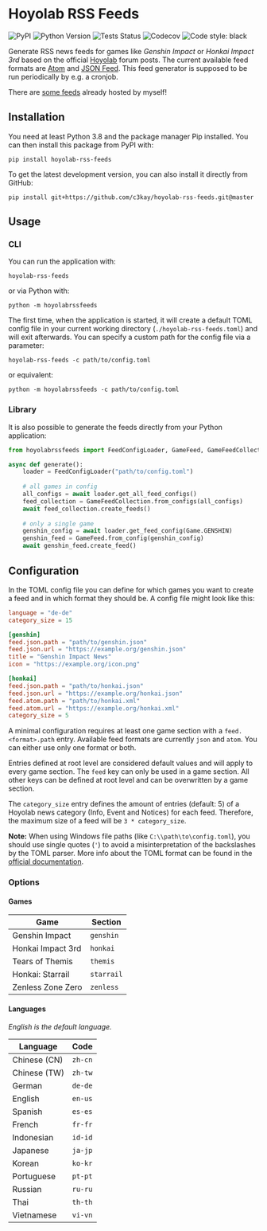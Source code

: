 # Hoyolab RSS Feeds

![PyPI](https://img.shields.io/pypi/v/hoyolab-rss-feeds)
![Python Version](https://img.shields.io/pypi/pyversions/hoyolab-rss-feeds)
![Tests Status](https://img.shields.io/github/workflow/status/c3kay/hoyolab-rss-feeds/Test/master)
![Codecov](https://img.shields.io/codecov/c/gh/c3kay/hoyolab-rss-feeds/master)
![Code style: black](https://img.shields.io/badge/code%20style-black-000000.svg)

Generate RSS news feeds for games like *Genshin Impact* or *Honkai Impact 3rd* based 
on the official [Hoyolab](https://www.hoyolab.com) forum posts. The current available 
feed formats are [Atom](https://datatracker.ietf.org/doc/html/rfc4287) and 
[JSON Feed](https://jsonfeed.org). This feed generator is supposed to be run
periodically by e.g. a cronjob.

There are [some feeds](https://c3kay.de/hoyolab-rss-feeds) already hosted by myself!

## Installation

You need at least Python 3.8 and the package manager Pip installed. You can then 
install this package from PyPI with:

```shell
pip install hoyolab-rss-feeds
```

To get the latest development version, you can also install it directly from GitHub:

```shell
pip install git+https://github.com/c3kay/hoyolab-rss-feeds.git@master
```

## Usage

### CLI

You can run the application with:

```shell
hoyolab-rss-feeds
```

or via Python with:

```shell
python -m hoyolabrssfeeds
```

The first time, when the application is started, it will create a default TOML config
file in your current working directory (`./hoyolab-rss-feeds.toml`) and will exit 
afterwards. You can specify a custom path for the config file via a parameter:

```shell
hoyolab-rss-feeds -c path/to/config.toml
```

or equivalent:

```shell
python -m hoyolabrssfeeds -c path/to/config.toml
```

### Library

It is also possible to generate the feeds directly from your Python application:

```python
from hoyolabrssfeeds import FeedConfigLoader, GameFeed, GameFeedCollection, Game

async def generate():
    loader = FeedConfigLoader("path/to/config.toml")
    
    # all games in config
    all_configs = await loader.get_all_feed_configs()
    feed_collection = GameFeedCollection.from_configs(all_configs)
    await feed_collection.create_feeds()
    
    # only a single game
    genshin_config = await loader.get_feed_config(Game.GENSHIN)
    genshin_feed = GameFeed.from_config(genshin_config)
    await genshin_feed.create_feed()
```

## Configuration

In the TOML config file you can define for which games you want to create a feed
and in which format they should be. A config file might look like this:

```toml
language = "de-de"
category_size = 15

[genshin]
feed.json.path = "path/to/genshin.json"
feed.json.url = "https://example.org/genshin.json"
title = "Genshin Impact News"
icon = "https://example.org/icon.png"

[honkai]
feed.json.path = "path/to/honkai.json"
feed.json.url = "https://example.org/honkai.json"
feed.atom.path = "path/to/honkai.xml"
feed.atom.url = "https://example.org/honkai.xml"
category_size = 5
```

A minimal configuration requires at least one game section with a `feed.<format>.path` 
entry. Available feed formats are currently `json` and `atom`. You can either use 
only one format or both.

Entries defined at root level are considered default values and will apply to every 
game section. The `feed` key can only be used in a game section. All other keys 
can be defined at root level and can be overwritten by a game section.

The `category_size` entry defines the amount of entries (default: 5) of a Hoyolab news 
category (Info, Event and Notices) for each feed. Therefore, the maximum size of a 
feed will be `3 * category_size`.

**Note:** When using Windows file paths (like `C:\\path\to\config.toml`), you should
use single quotes (`'`) to avoid a misinterpretation of the backslashes by the TOML 
parser. More info about the TOML format can be found in the 
[official documentation](https://toml.io/en/).

### Options

#### Games

| Game              | Section    |
|-------------------|------------|
| Genshin Impact    | `genshin`  |
| Honkai Impact 3rd | `honkai`   |
| Tears of Themis   | `themis`   |
| Honkai: Starrail  | `starrail` |
| Zenless Zone Zero | `zenless`  |

#### Languages

*English is the default language.*

| Language     | Code    |
|--------------|---------|
| Chinese (CN) | `zh-cn` |
| Chinese (TW) | `zh-tw` |
| German       | `de-de` |
| English      | `en-us` |
| Spanish      | `es-es` |
| French       | `fr-fr` |
| Indonesian   | `id-id` |
| Japanese     | `ja-jp` |
| Korean       | `ko-kr` |
| Portuguese   | `pt-pt` |
| Russian      | `ru-ru` |
| Thai         | `th-th` |
| Vietnamese   | `vi-vn` |
